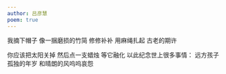 ```yaml
---
author: 吕彦慧
poem: true
---
```

我摘下帽子
像一捆磨损的竹简
修修补补
用麻绳扎起
古老的期许

你应该把太阳关掉
然后点一支蜡烛
等它融化
以此纪念世上很多事情：
远方孩子孤独的年岁
和晴朗的风呜呜哀怨

